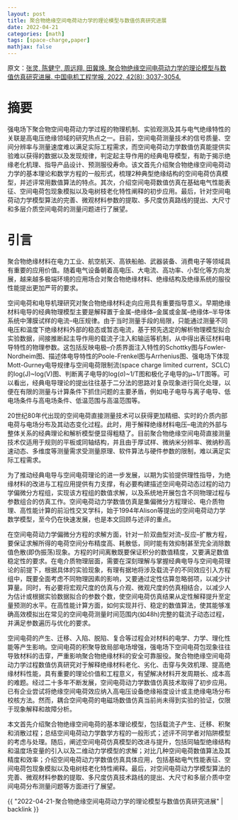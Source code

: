 ```yaml
---
layout: post
title: 聚合物绝缘空间电荷动力学的理论模型与数值仿真研究进展
date: 2022-04-21
categories: [math]
tags: [space-charge,paper]
mathjax: false
---
```


原文：[张灵, 陈健宁, 周远翔, 田冀焕. 聚合物绝缘空间电荷动力学的理论模型与数值仿真研究进展. 中国电机工程学报, 2022, 42(8): 3037-3054.](http://e-press.dwjs.com.cn/pcsee/weixin/2022-42-8-3037.html)

# 摘要

强电场下聚合物空间电荷动力学过程的物理机制、实验观测及其与电气绝缘特性的关联是高电压绝缘领域的研究热点之一。目前，空间电荷测量技术的信号质量、空间分辨率与测量速度难以满足实际工程需求，而空间电荷动力学数值仿真能提供实验难以获得的数据以及发现规律，判定起主导作用的经典电导模型，有助于揭示绝缘老化机理、指导产品设计、预测服役寿命。该文首先介绍聚合物绝缘空间电荷动力学的基本理论和数学方程的一般形式，梳理2种典型绝缘结构的空间电荷仿真模型，并述评常用数值算法的特点。其次，介绍空间电荷数值仿真在基础电气性能表征、空间电荷包现象模拟以及电树枝老化特性阐释的初步应用。最后，针对空间电荷动力学模型算法的完善、微观材料参数的提取、多尺度仿真路线的提出、大尺寸和多层介质空间电荷的测量问题进行了展望。

# 引言

聚合物绝缘材料在电力工业、航空航天、高铁船舶、武器装备、消费电子等领域具有重要的应用价值。随着电气设备朝着高电压、大电流、高功率、小型化等方向发展，越来越多极端环境的应用场合对聚合物绝缘材料、绝缘结构及绝缘系统的服役性能提出更加严苛的要求。

空间电荷和电导机理研究对聚合物绝缘材料走向应用具有重要指导意义。早期绝缘材料电导的经典物理模型主要是解释置于金属–绝缘体–金属或金属–绝缘体–半导体系统中薄膜试样的电流–电压规律。由于当时测量手段的局限，只能通过测量不同电压和温度下绝缘材料外部的稳态或暂态电流，基于预先选定的解析物理模型拟合实验数据，间接推断起主导作用的载流子注入和输运等机制，从中得出表征材料电导特性的物理参数。这包括反映电极–介质界面注入特性的Schottky图与Fowler-Nordheim图、描述体电导特性的Poole-Frenkel图与Arrhenius图、强电场下体现Mott-Gurney电导规律与空间电荷限制流(space charge limited current，SCLC)的log(J)~log(V)图、判断离子电导的log(σ)~1/T图和极化子电导的μ~1/T图等。可以看出，经典电导理论的提出往往基于二分法的思路对复杂现象进行简化处理，以便在有限的测量与计算条件下抓住问题的主要矛盾，例如电子电导与离子电导、低电场条件与高电场条件、低温范围与高温范围等。

20世纪80年代出现的空间电荷直接测量技术可以获得更加精细、实时的介质内部电荷与电场分布及其动态变化过程。此时，用于解释绝缘材料电压–电流的外部与整体关系的经典理论和解析模型便显得粗糙了。目前聚合物绝缘空间电荷直接测量技术仅适用于规则的平板或同轴结构，并且由于厚试样、微纳米分辨率、微纳秒高速动态、多维度等测量需求受测量原理、软件算法与硬件参数的限制，难以满足实际工程需求。

为了推动经典电导与空间电荷理论的进一步发展，以期为实验提供理性指导，为绝缘材料的改进与工程应用提供有力支撑，有必要构建描述空间电荷动态过程的动力学偏微分方程组，实现该方程组的数值求解，以及系统地开展包含不同物理过程与参数组合的仿真工作。空间电荷动力学数值仿真是集偏微分方程理论、电介质物理、高性能计算的前沿性交叉学科，始于1994年Alison等提出的空间电荷动力学数学模型，至今仍在快速发展，也是本文回顾与述评的重点。

在空间电荷动力学偏微分方程的求解方面，针对一阶双曲型对流–反应–扩散方程，要保证求解所得的电荷空间分布精度高、耗散低，同时能有效抑制甚至完全消除数值色散(即伪振荡)现象。方程的时间离散既要保证积分的数值精度，又要满足数值稳定性的要求。在电介质物理层面，需要在深刻理解与掌握经典电导与空间电荷理论的前提下，根据具体的实验现象，有理有据地将涉及载流子的不同效应引入方程组中，既要全面考虑不同物理因素的影响，又要通过定性估算忽略弱项，以减少计算量。同时，有必要将宏观尺度的仿真与介观、微观尺度的仿真相结合，以减少人为估计或根据实验数据拟合的参数个数，使空间电荷仿真结果从定性解释提升至定量预测的水平。在高性能计算方面，如何实现并行、稳定的数值算法，使其能够准确高效模拟出在常见的空间电荷测量时间范围内(如48h)完整的载流子动态过程，并满足参数遍历与优化的要求。

空间电荷的产生、迁移、入陷、脱陷、复合等过程会对材料的电学、力学、理化性能等产生影响。空间电荷的积聚导致局部电场增强，强电场下空间电荷包现象往往导致材料的击穿，严重影响聚合物绝缘材料的安全可靠服役。聚合物绝缘空间电荷动力学过程数值仿真研究对于解释绝缘材料老化、劣化、击穿与失效机理、提高绝缘材料性能，具有重要的理论价值和工程意义，有望解决材料开发周期长、成本高的难题。经过二十多年不断发展，空间电荷动力学数值仿真技术取得了初步应用。已有企业尝试将绝缘空间电荷效应纳入高电压设备绝缘裕度设计或主绝缘电场分布校核方法。然而，耦合空间电荷的电磁场数值仿真当前尚未得到实验的验证，仅限于现象解释和故障分析。

本文首先介绍聚合物绝缘空间电荷的基本理论模型，包括载流子产生、迁移、积聚和消散过程；总结空间电荷动力学数学方程的一般形式；述评不同学者对陷阱模型的考虑与处理。随后，阐述空间电荷仿真模型的改进与提升，包括同轴型绝缘结构和温度场变量的引入以及二维动力学模型的求解；对比几种空间电荷数值算法及其精度和效率；介绍空间电荷动力学数值仿真具体应用，包括基础电气性能表征、空间电荷包现象模拟以及电树枝老化特性阐释。最后，对空间电荷动力学模型算法的完善、微观材料参数的提取、多尺度仿真技术路线的提出、大尺寸和多层介质中空间电荷分布测量问题等方面进行了展望。

{{ "2022-04-21-聚合物绝缘空间电荷动力学的理论模型与数值仿真研究进展" | backlink }}
